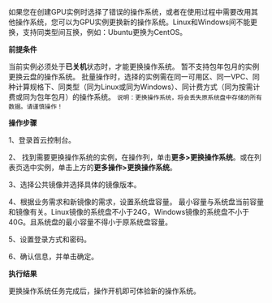 如果您在创建GPU实例时选择了错误的操作系统，或者在使用过程中需要改用其他操作系统，您可以为GPU实例更换新的操作系统。Linux和Windows间不能更换，支持同类型间互换，例如：Ubuntu更换为CentOS。

**前提条件**

当前实例必须处于**已关机**状态时，才能更换操作系统。
暂不支持包年包月的实例更换云盘的操作系统。
批量操作时，选择的实例需在同一可用区、同一VPC、同种计算规格下、同类型（同为Linux或同为Windows）、同计费方式（同为按需计费或同为包年包月）的操作系统。
`说明：更换操作系统，将会丢失原系统盘中存储的所有数据。请谨慎操作！`

**操作步骤**

1、登录首云控制台。

2、 找到需要更换操作系统的实例，在操作列，单击**更多>更换操作系统**。或在列表页选中实例，单击上方的**更多操作>更换操作系统**。

3、选择公共镜像并选择具体的镜像版本。

4、根据业务需求和新镜像的需求，设置系统盘容量。
最小容量与系统盘当前容量和镜像有关。Linux镜像的系统盘不小于24G，Windows镜像的系统盘不小于40G。且系统盘的最小容量不得小于原系统盘容量。

5、设置登录方式和密码。

6、确认信息，并单击确定。

**执行结果**

更换操作系统任务完成后，操作开机即可体验新的操作系统。
